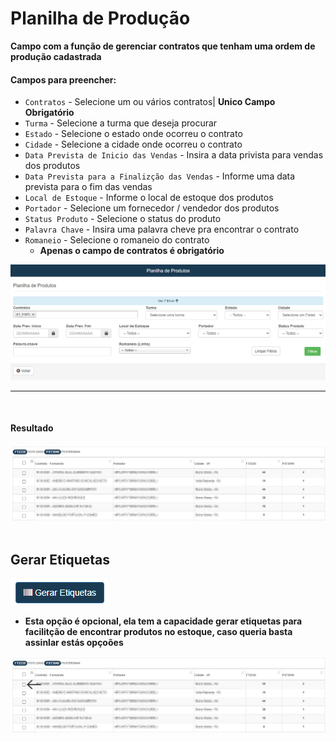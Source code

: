 # Planilha de Produção
**Campo com a função de gerenciar contratos que tenham uma ordem de produção cadastrada**

#### **Campos para preencher**:

* `Contratos` - Selecione um ou vários contratos| **Unico Campo Obrigatório**
* `Turma` - Selecione a turma que deseja procurar
* `Estado` - Selecione o estado onde ocorreu o contrato
* `Cidade` - Selecione a cidade onde ocorreu o contrato
* `Data Prevista de Inicio das Vendas` - Insira a data privista para vendas dos produtos
* `Data Prevista para a Finalizção das Vendas` - Informe uma data prevista para o fim das vendas
* `Local de Estoque` - Informe o local de estoque dos produtos
* `Portador` - Selecione um fornecedor / vendedor dos produtos
* `Status Produto` - Selecione o status do produto 
* `Palavra Chave` - Insira uma palavra cheve pra encontrar o contrato
* `Romaneio` - Selecione o romaneio do contrato
    * **Apenas o campo de contratos é obrigatório**

![](../../../img/planilhaDeProdutos.png)
***
<br>

#### Resultado

![](../../../img/resultado.jpg)
<br>
<br>

## Gerar Etiquetas
![](../../../img/gerarEtiquetas.png)

* **Esta opção é opcional, ela tem a capacidade gerar etiquetas para facilitção de encontrar produtos no estoque, caso queria basta assinlar estás opçoões**

![](../../../img/resultadoSeta.jpg)